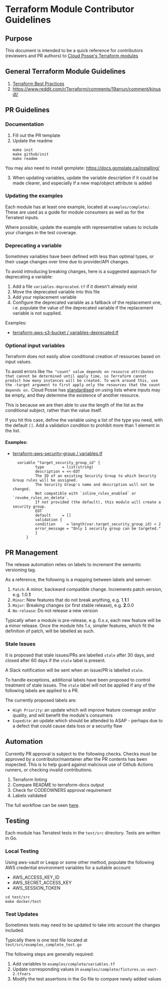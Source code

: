 # Terraform Module Contributor Guidelines

## Purpose

This document is intended to be a quick reference for contributors (reviewers and PR authors) to [Cloud Posse's Terraform modules](https://github.com/orgs/cloudposse/repositories?q=terraform&type=source)

## General Terraform Module Guidelines

1. [Terraform Best Practices ](https://docs.cloudposse.com/reference/best-practices/terraform-best-practices/)
2. https://www.reddit.com/r/Terraform/comments/19arrun/comment/kinusdl/

## PR Guidelines

### Documentation

1. Fill out the PR template
2. Update the readme
   ```shell
   make init
   make github/init
   make readme
   ```

You may also need to install gomplate: https://docs.gomplate.ca/installing/ 

3. When updating variables, update the variable description if it could be made clearer, and especially if a new map/object attribute is added

### Updating the examples

Each module has at least one example, located at `examples/complete/`. These are used as a guide for module consumers as well as for the Terratest inputs.

Where possible, update the example with representative values to include your changes in the test coverage.

### Deprecating a variable

Sometimes variables have been defined with less than optimal types, or their usage changes over time due to provider/API changes.

To avoid introducing breaking changes, here is a suggested approach for deprecating a variable:

1. Add a file `variables-deprecated.tf` if it doesn't already exist
2. Move the deprecated variable into this file
3. Add your replacement variable
4. Configure the deprecated variable as a fallback of the replacement one, i.e. populate the value of the deprecated variable if the replacement variable is not supplied.

Examples:

- [terraform-aws-s3-bucket / variables-deprecated.tf](https://github.com/cloudposse/terraform-aws-s3-bucket/blob/main/variables-deprecated.tf)

### Optional input variables

Terraform does not easily allow conditional creation of resources based on input values.

To avoid errors like `The "count" value depends on resource attributes that cannot be determined until apply time, so Terraform cannot predict how many instances will be created. To work around this, use the -target argument to first apply only the resources that the count depends on.` Cloud Posse has [standardised](https://github.com/cloudposse/terraform-aws-security-group/wiki/Naming-Conventions,-Deprecating-Inputs,-Optional-Inputs#optional-inputs) on using lists where inputs may be empty, and they determine the existence of another resource.

This is because we are then able to use the length of the list as the conditional subject, rather than the value itself.

If you hit this case, define the variable using a list of the type you need, with the default `[]`. Add a validation condition to prohibit more than 1 element in the list.

#### Examples:

- [terraform-aws-security-group / variables.tf](https://github.com/cloudposse/terraform-aws-security-group/blob/main/variables.tf)
  ```hcl
    variable "target_security_group_id" {
            type        = list(string)
            description = <<-EOT
            The ID of an existing Security Group to which Security Group rules will be assigned.
            The Security Group's name and description will not be changed.
            Not compatible with `inline_rules_enabled` or `revoke_rules_on_delete`.
            If not provided (the default), this module will create a security group.
            EOT
            default     = []
            validation {
            condition     = length(var.target_security_group_id) < 2
            error_message = "Only 1 security group can be targeted."
            }
        }
    ```

## PR Management

The release automation relies on labels to increment the semantic versioning tag.

As a reference, the following is a mapping between labels and semver:

1. `Patch`: A minor, backward compatible change. Increments patch version, e.g. 1.0.**1**
2. `Minor`: New features that do not break anything, e.g. 1.**1**.1
3. `Major`: Breaking changes (or first stable release), e.g. **2**.0.0
4. `No-release`: Do not release a new version

Typically when a module is pre-release, e.g. 0.x.x, each new feature will be a minor release. Once the module hits 1.x, simpler features, which fit the definition of patch, will be labelled as such.

### Stale Issues

It is proposed that stale issues/PRs are labelled `stale` after 30 days, and closed after 60 days if the `stale` label is present.

A Slack notification will be sent when an issue/PR is labelled `stale`.

To handle exceptions, additional labels have been proposed to control treatment of stale issues. The `stale` label will not be applied if any of the following labels are applied to a PR.

The currently proposed labels are:

- `High Priority`: an update which will improve feature coverage and/or quality, and will benefit the module's consumers
- `Expedite`: an update which should be attended to ASAP - perhaps due to a defect that could cause data loss or a security flaw

## Automation

Currently PR approval is subject to the following checks. Checks must be approved by a contributor/maintainer after the PR contents has been inspected. This is to help guard against malicious use of Github Actions runners, or checking invalid contributions.

1. Terraform linting
2. Compare README to terraform-docs output
3. Check for CODEOWNERS approval requirement
4. Labels validated

The full workflow can be seen [here](https://github.com/cloudposse/github-actions-workflows-terraform-module/blob/main/.github/workflows/feature-branch.yml).

## Testing

Each module has Terratest tests in the `test/src` directory. Tests are written in Go.

### Local Testing

Using aws-vault or Leapp or some other method, populate the following AWS credential environment variables for a suitable account:

- AWS_ACCESS_KEY_ID
- AWS_SECRET_ACCESS_KEY
- AWS_SESSION_TOKEN

```shell
cd test/src
make docker/test
```

### Test Updates

Sometimes tests may need to be updated to take into account the changes included.

Typically there is one test file located at `test/src/examples_complete_test.go`

The following steps are generally required:

1. Add variables to `examples/complete/variables.tf`
2. Update corresponding values in `examples/complete/fixtures.us-east-2.tfvars`
3. Modify the test assertions in the Go file to compare newly added values
